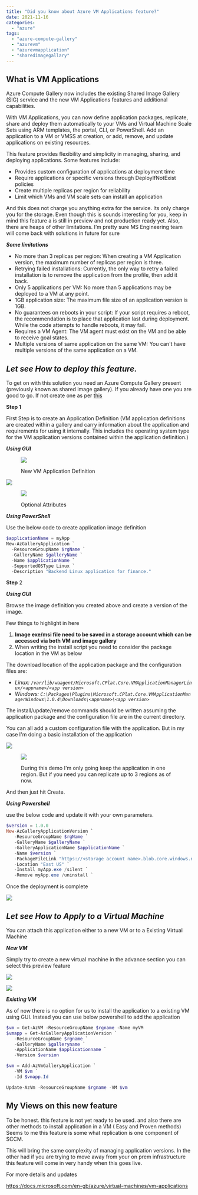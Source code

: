 ```yaml
---
title: "Did you know about Azure VM Applications feature?"
date: 2021-11-16
categories: 
  - "azure"
tags: 
  - "azure-compute-gallery"
  - "azurevm"
  - "azurevmapplication"
  - "sharedimagegallary"
---
```


## What is VM Applications

Azure Compute Gallery now includes the existing Shared Image Gallery (SIG) service and the new VM Applications features and additional capabilities. 

With VM Applications, you can now define application packages, replicate, share and deploy them automatically to your VMs and Virtual Machine Scale Sets using ARM templates, the portal, CLI, or PowerShell. Add an application to a VM or VMSS at creation, or add, remove, and update applications on existing resources.

This feature provides flexibility and simplicity in managing, sharing, and deploying applications. Some features include:

- Provides custom configuration of applications at deployment time
- Require applications or specific versions through DeployIfNotExist policies
- Create multiple replicas per region for reliability
- Limit which VMs and VM scale sets can install an application

And this does not charge you anything extra for the service. Its only charge you for the storage. Even though this is sounds interesting for you, keep in mind this feature a is still in preview and not production ready yet. Also, there are heaps of other limitations. I’m pretty sure MS Engineering team will come back with solutions in future for sure

**_Some limitations_**

- No more than 3 replicas per region: When creating a VM Application version, the maximum number of replicas per region is three.
- Retrying failed installations: Currently, the only way to retry a failed installation is to remove the application from the profile, then add it back.
- Only 5 applications per VM: No more than 5 applications may be deployed to a VM at any point.
- 1GB application size: The maximum file size of an application version is 1GB.
- No guarantees on reboots in your script: If your script requires a reboot, the recommendation is to place that application last during deployment. While the code attempts to handle reboots, it may fail.
- Requires a VM Agent: The VM agent must exist on the VM and be able to receive goal states.
- Multiple versions of same application on the same VM: You can't have multiple versions of the same application on a VM.

## _Let see **How to** deploy this feature._

To get on with this solution you need an Azure Compute Gallery present (previously known as shared image gallery). If you already have one you are good to go. If not create one as per [this](https://docs.microsoft.com/en-gb/azure/virtual-machines/create-gallery?tabs=cli)

**Step 1**

First Step is to create an Application Definition (VM application definitions are created within a gallery and carry information about the application and requirements for using it internally. This includes the operating system type for the VM application versions contained within the application definition.)

_**Using GUI**_

<figure>

[![](images/image.png)](https://hungryboysl.wordpress.com/wp-content/uploads/2021/11/image.png)

<figcaption>

New VM Application Definition

</figcaption>

</figure>

[![](images/image-8.png)](https://hungryboysl.wordpress.com/wp-content/uploads/2021/11/image-8.png)

<figure>

[![](images/image-2.png)](https://hungryboysl.wordpress.com/wp-content/uploads/2021/11/image-2.png)

<figcaption>

Optional Attributes

</figcaption>

</figure>

**_Using PowerShell_**

Use the below code to create application image definition

```powershell
$applicationName = myApp
New-AzGalleryApplication `
  -ResourceGroupName $rgName `
  -GalleryName $galleryName `
  -Name $applicationName `
  -SupportedOSType Linux `
  -Description "Backend Linux application for finance."
```

**Step** 2

**_Using GUI_**

Browse the image definition you created above and create a version of the image.

Few things to highlight in here

1. **Image exe/msi file need to be saved in a storage account which can be accessed via both VM and image gallery**
2. When writing the install script you need to consider the package location in the VM as below

The download location of the application package and the configuration files are:  

- _Linux: `/var/lib/waagent/Microsoft.CPlat.Core.VMApplicationManagerLinux/<appname>/<app version>`_
- _Windows: `C:\Packages\Plugins\Microsoft.CPlat.Core.VMApplicationManagerWindows\1.0.4\Downloads\<appname>\<app version>`_

The install/update/remove commands should be written assuming the application package and the configuration file are in the current directory.

You can all add a custom configuration file with the application. But in my case I'm doing a basic installation of the application

[![](images/image-4.png)](https://hungryboysl.wordpress.com/wp-content/uploads/2021/11/image-4.png)

<figure>

[![](images/image-5.png)](https://hungryboysl.wordpress.com/wp-content/uploads/2021/11/image-5.png)

<figcaption>

During this demo I'm only going keep the application in one region. But if you need you can replicate up to 3 regions as of now.

</figcaption>

</figure>

And then just hit Create.

**_Using Powershell_**

use the below code and update it with your own parameters.

```powershell
$version = 1.0.0
New-AzGalleryApplicationVersion `
   -ResourceGroupName $rgName `
   -GalleryName $galleryName `
   -GalleryApplicationName $applicationName `
   -Name $version `
   -PackageFileLink "https://<storage account name>.blob.core.windows.net/<containder name>/<filename>" `
   -Location "East US" `
   -Install myApp.exe /silent `
   -Remove myApp.exe /uninstall `
```

Once the deployment is complete

[![](images/image-6.png)](https://hungryboysl.wordpress.com/wp-content/uploads/2021/11/image-6.png)

## _Let see **How to** Apply to a Virtual Machine_

You can attach this application either to a new VM or to a Existing Virtual Machine

_**New VM**_

Simply try to create a new virtual machine in the advance section you can select this preview feature

[![](images/image-7.png)](https://hungryboysl.wordpress.com/wp-content/uploads/2021/11/image-7.png)

[![](images/image-9.png)](https://hungryboysl.wordpress.com/wp-content/uploads/2021/11/image-9.png)

**_Existing VM_**

As of now there is no option for us to install the application to a existing VM using GUI. Instead you can use below powershell to add the application

```powershell
$vm = Get-AzVM -ResourceGroupName $rgname -Name myVM
$vmapp = Get-AzGalleryApplicationVersion `
   -ResourceGroupName $rgname `
   -GalleryName $galleryname `
   -ApplicationName $applicationname `
   -Version $version

$vm = Add-AzVmGalleryApplication `
   -VM $vm `
   -Id $vmapp.Id

Update-AzVm -ResourceGroupName $rgname -VM $vm
```

## My Views on this new feature

To be honest. this feature is not yet ready to be used. and also there are other methods to install application in a VM ( Easy and Proven methods) Seems to me this feature is some what replication is one component of SCCM.

This will bring the same complexity of managing application versions. In the other had if you are trying to move away from your on prem infrastructure this feature will come in very handy when this goes live.

For more details and updates

https://docs.microsoft.com/en-gb/azure/virtual-machines/vm-applications

